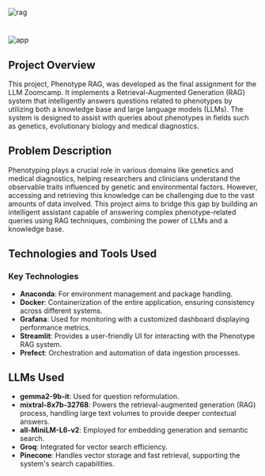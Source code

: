
![rag](https://github.com/user-attachments/assets/530d822a-f48b-487c-b97a-9845462fcd08)
#
![app](https://github.com/user-attachments/assets/38ac1d64-2eaf-436a-8c9d-e7c3eec72fae)

## Project Overview
This project, Phenotype RAG, was developed as the final assignment for the LLM Zoomcamp. It implements a Retrieval-Augmented Generation (RAG) system that intelligently answers questions related to phenotypes by utilizing both a knowledge base and large language models (LLMs). The system is designed to assist with queries about phenotypes in fields such as genetics, evolutionary biology and medical diagnostics.

## Problem Description
Phenotyping plays a crucial role in various domains like genetics and medical diagnostics, helping researchers and clinicians understand the observable traits influenced by genetic and environmental factors. However, accessing and retrieving this knowledge can be challenging due to the vast amounts of data involved. This project aims to bridge this gap by building an intelligent assistant capable of answering complex phenotype-related queries using RAG techniques, combining the power of LLMs and a knowledge base.

## Technologies and Tools Used
### Key Technologies

- **Anaconda**: For environment management and package handling.
- **Docker**: Containerization of the entire application, ensuring consistency across different systems.
- **Grafana**: Used for monitoring with a customized dashboard displaying performance metrics.
- **Streamlit**: Provides a user-friendly UI for interacting with the Phenotype RAG system.
- **Prefect**: Orchestration and automation of data ingestion processes.

## LLMs Used

- **gemma2-9b-it**: Used for question reformulation.
- **mixtral-8x7b-32768**: Powers the retrieval-augmented generation (RAG) process, handling large text volumes to provide deeper contextual answers.
- **all-MiniLM-L6-v2**: Employed for embedding generation and semantic search.
- **Groq**: Integrated for vector search efficiency.
- **Pinecone**: Handles vector storage and fast retrieval, supporting the system's search capabilities.









